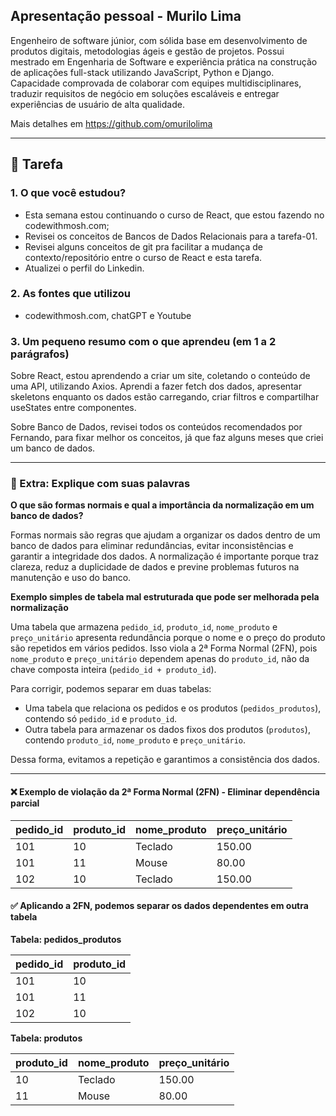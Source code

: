 ## Apresentação pessoal - Murilo Lima

Engenheiro de software júnior, com sólida base em desenvolvimento de produtos digitais, metodologias ágeis e gestão de projetos. Possui mestrado em Engenharia de Software e experiência prática na construção de aplicações full-stack utilizando JavaScript, Python e Django. Capacidade comprovada de colaborar com equipes multidisciplinares, traduzir requisitos de negócio em soluções escaláveis e entregar experiências de usuário de alta qualidade.

Mais detalhes em https://github.com/omurilolima

---

## 📝 Tarefa

### 1. O que você estudou?

- Esta semana estou continuando o curso de React, que estou fazendo no codewithmosh.com;
- Revisei os conceitos de Bancos de Dados Relacionais para a tarefa-01.
- Revisei alguns conceitos de git pra facilitar a mudança de contexto/repositório entre o curso de React e esta tarefa.
- Atualizei o perfil do Linkedin.

### 2. As fontes que utilizou

- codewithmosh.com, chatGPT e Youtube

### 3. Um pequeno resumo com o que aprendeu (em 1 a 2 parágrafos)

Sobre React, estou aprendendo a criar um site, coletando o conteúdo de uma API, utilizando Axios. Aprendi a fazer fetch dos dados, apresentar skeletons enquanto os dados estão carregando, criar filtros e compartilhar useStates entre componentes.

Sobre Banco de Dados, revisei todos os conteúdos recomendados por Fernando, para fixar melhor os conceitos, já que faz alguns meses que criei um banco de dados.

---

### 💬 Extra: Explique com suas palavras

**O que são formas normais e qual a importância da normalização em um banco de dados?**

Formas normais são regras que ajudam a organizar os dados dentro de um banco de dados para eliminar redundâncias, evitar inconsistências e garantir a integridade dos dados. A normalização é importante porque traz clareza, reduz a duplicidade de dados e previne problemas futuros na manutenção e uso do banco.

**Exemplo simples de tabela mal estruturada que pode ser melhorada pela normalização**

Uma tabela que armazena `pedido_id`, `produto_id`, `nome_produto` e `preço_unitário` apresenta redundância porque o nome e o preço do produto são repetidos em vários pedidos. Isso viola a 2ª Forma Normal (2FN), pois `nome_produto` e `preço_unitário` dependem apenas do `produto_id`, não da chave composta inteira (`pedido_id + produto_id`).

Para corrigir, podemos separar em duas tabelas:

- Uma tabela que relaciona os pedidos e os produtos (`pedidos_produtos`), contendo só `pedido_id` e `produto_id`.
- Outra tabela para armazenar os dados fixos dos produtos (`produtos`), contendo `produto_id`, `nome_produto` e `preço_unitário`.

Dessa forma, evitamos a repetição e garantimos a consistência dos dados.

---

#### ❌ Exemplo de violação da 2ª Forma Normal (2FN) - Eliminar dependência parcial

| pedido_id | produto_id | nome_produto | preço_unitário |
| --------- | ---------- | ------------ | -------------- |
| 101       | 10         | Teclado      | 150.00         |
| 101       | 11         | Mouse        | 80.00          |
| 102       | 10         | Teclado      | 150.00         |

#### ✅ Aplicando a 2FN, podemos separar os dados dependentes em outra tabela

**Tabela: pedidos_produtos**

| pedido_id | produto_id |
| --------- | ---------- |
| 101       | 10         |
| 101       | 11         |
| 102       | 10         |

**Tabela: produtos**

| produto_id | nome_produto | preço_unitário |
| ---------- | ------------ | -------------- |
| 10         | Teclado      | 150.00         |
| 11         | Mouse        | 80.00          |
